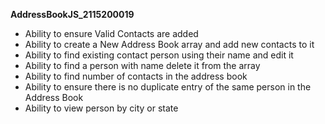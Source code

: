 **AddressBookJS_2115200019** 
- Ability to ensure Valid Contacts are added
- Ability to create a New Address Book array and add new contacts to it
- Ability to find existing contact person using their name and edit it
- Ability to find a person with name delete it from the array
- Ability to find number of contacts in the address book 
- Ability to ensure there is no duplicate entry of the same person in the Address Book
- Ability to view person by city or state
